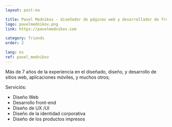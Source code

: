 ```yaml
---
layout: post-ea

title: Pavel Mednikov - diseñador de páginas web y desarrollador de front-end
logo: pavelmednikov.png
link: https://pavelmednikov.com

category: friends
order: 2

lang: es
ref: pavel_mednikov
---
```


Más de 7 años de la experiencia en el diseñado, diseño, y desarrollo de sitios web, aplicaciones móviles, y muchos otros;

Serviciós:
  - Diseño Web
  - Desarrollo front-end
  - Diseño de UX /UI
  - Diseño de la identidad corporativa
  - Diseño de los productos impresos